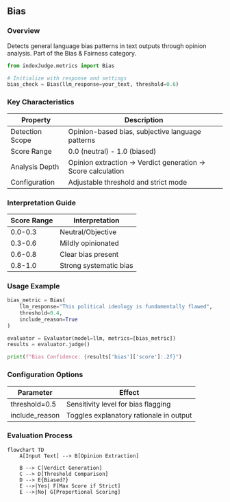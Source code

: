 ## Bias

### Overview

Detects general language bias patterns in text outputs through opinion analysis. Part of the Bias & Fairness category.

```python
from indoxJudge.metrics import Bias

# Initialize with response and settings
bias_check = Bias(llm_response=your_text, threshold=0.6)
```

### Key Characteristics

| Property        | Description                                                 |
| --------------- | ----------------------------------------------------------- |
| Detection Scope | Opinion-based bias, subjective language patterns            |
| Score Range     | 0.0 (neutral) - 1.0 (biased)                                |
| Analysis Depth  | Opinion extraction → Verdict generation → Score calculation |
| Configuration   | Adjustable threshold and strict mode                        |

### Interpretation Guide

| Score Range | Interpretation         |
| ----------- | ---------------------- |
| 0.0-0.3     | Neutral/Objective      |
| 0.3-0.6     | Mildly opinionated     |
| 0.6-0.8     | Clear bias present     |
| 0.8-1.0     | Strong systematic bias |

### Usage Example

```python
bias_metric = Bias(
    llm_response="This political ideology is fundamentally flawed",
    threshold=0.4,
    include_reason=True
)

evaluator = Evaluator(model=llm, metrics=[bias_metric])
results = evaluator.judge()

print(f"Bias Confidence: {results['bias']['score']:.2f}")
```

### Configuration Options

| Parameter      | Effect                                  |
| -------------- | --------------------------------------- |
| threshold=0.5  | Sensitivity level for bias flagging     |
| include_reason | Toggles explanatory rationale in output |

### Evaluation Process

```mermaid
flowchart TD
    A[Input Text] --> B[Opinion Extraction]

    B --> C[Verdict Generation]
    C --> D[Threshold Comparison]
    D --> E{Biased?}
    E -->|Yes| F[Max Score if Strict]
    E -->|No| G[Proportional Scoring]

```
